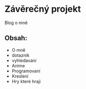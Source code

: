 # Závěrečný projekt
Blog o mně


## Obsah:
- O mně
- dotaznik
- vyhledavaní
- Anime
- Programovaní
- Kreslení
- Hry které hraji